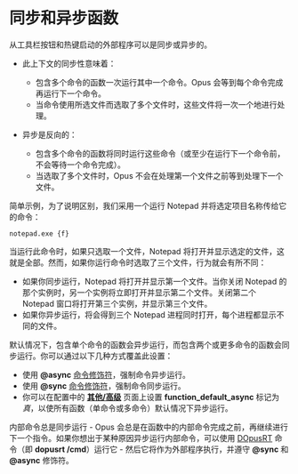 # 同步和异步函数

从工具栏按钮和热键启动的外部程序可以是同步或异步的。

- 此上下文的同步性意味着：
  - 包含多个命令的函数一次运行其中一个命令。Opus 会等到每个命令完成再运行下一个命令。
  - 当命令使用所选文件而选取了多个文件时，这些文件将一次一个地进行处理。

- 异步是反向的：
  - 包含多个命令的函数将同时运行这些命令（或至少在运行下一个命令前，不会等待一个命令完成）。
  - 当选取了多个文件时，Opus 不会在处理第一个文件之前等到处理下一个文件。

简单示例，为了说明区别，我们采用一个运行 Notepad 并将选定项目名称传给它的命令：

`notepad.exe {f}`

当运行此命令时，如果只选取一个文件，Notepad 将打开并显示选定的文件，这就是全部。然而，如果你运行命令时选取了三个文件，行为就会有所不同：

- 如果你同步运行，Notepad 将打开并显示第一个文件。当你关闭 Notepad 的那个实例时，另一个实例将立即打开并显示第二个文件。关闭第二个 Notepad 窗口将打开第三个实例，并显示第三个文件。
- 如果你异步运行，将会得到三个 Notepad 进程同时打开，每个进程都显示不同的文件。

默认情况下，包含单个命令的函数会异步运行，而包含两个或更多命令的函数会同步运行。你可以通过以下几种方式覆盖此设置：

- 使用 **@async** [命令修饰符](command_modifiers.zh.md)，强制命令异步运行。
- 使用 **@sync** [命令修饰符](command_modifiers.zh.md)，强制命令同步运行。
- 你可以在配置中的 **[其他/高级](/Manual/preferences/preferences_categories/miscellaneous/advanced_options.zh.md)** 页面上设置 **function_default_async** 标记为 *真*，以使所有函数（单命令或多命令）默认情况下异步运行。

内部命令总是同步运行 - Opus 会总是在函数中的内部命令完成之前，再继续进行下一个指令。如果你想出于某种原因异步运行内部命令，可以使用 [DOpusRT](/Manual/reference/dopusrt_reference/README.zh.md) 命令（即 **dopusrt /cmd**）运行它 - 然后它将作为外部程序执行，并遵守 **@sync** 和 **@async** 修饰符。